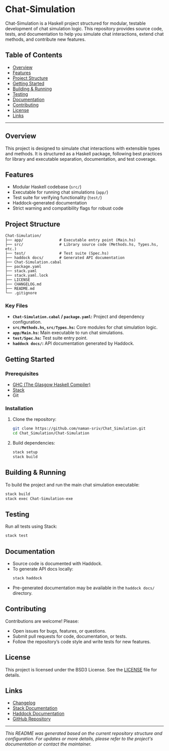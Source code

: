 # Chat-Simulation

Chat-Simulation is a Haskell project structured for modular, testable development of chat simulation logic. This repository provides source code, tests, and documentation to help you simulate chat interactions, extend chat methods, and contribute new features.

## Table of Contents

- [Overview](#overview)
- [Features](#features)
- [Project Structure](#project-structure)
- [Getting Started](#getting-started)
- [Building & Running](#building--running)
- [Testing](#testing)
- [Documentation](#documentation)
- [Contributing](#contributing)
- [License](#license)
- [Links](#links)

---

## Overview

This project is designed to simulate chat interactions with extensible types and methods. It is structured as a Haskell package, following best practices for library and executable separation, documentation, and test coverage.

## Features

- Modular Haskell codebase (`src/`)
- Executable for running chat simulations (`app/`)
- Test suite for verifying functionality (`test/`)
- Haddock-generated documentation
- Strict warning and compatibility flags for robust code

## Project Structure

```
Chat-Simulation/
├── app/                # Executable entry point (Main.hs)
├── src/                # Library source code (Methods.hs, Types.hs, etc.)
├── test/               # Test suite (Spec.hs)
├── haddock docs/       # Generated API documentation
├── Chat-Simulation.cabal
├── package.yaml
├── stack.yaml
├── stack.yaml.lock
├── LICENSE
├── CHANGELOG.md
├── README.md
└── .gitignore
```

### Key Files

- **`Chat-Simulation.cabal` / `package.yaml`:** Project and dependency configuration.
- **`src/Methods.hs`, `src/Types.hs`:** Core modules for chat simulation logic.
- **`app/Main.hs`:** Main executable to run chat simulations.
- **`test/Spec.hs`:** Test suite entry point.
- **`haddock docs/`:** API documentation generated by Haddock.

## Getting Started

### Prerequisites

- [GHC (The Glasgow Haskell Compiler)](https://www.haskell.org/ghc/)
- [Stack](https://docs.haskellstack.org/)
- Git

### Installation

1. Clone the repository:
    ```sh
    git clone https://github.com/naman-sriv/Chat_Simulation.git
    cd Chat_Simulation/Chat-Simulation
    ```

2. Build dependencies:
    ```sh
    stack setup
    stack build
    ```

## Building & Running

To build the project and run the main chat simulation executable:

```sh
stack build
stack exec Chat-Simulation-exe
```

## Testing

Run all tests using Stack:

```sh
stack test
```

## Documentation

- Source code is documented with Haddock.
- To generate API docs locally:
    ```sh
    stack haddock
    ```
- Pre-generated documentation may be available in the `haddock docs/` directory.

## Contributing

Contributions are welcome! Please:

- Open issues for bugs, features, or questions.
- Submit pull requests for code, documentation, or tests.
- Follow the repository’s code style and write tests for new features.

## License

This project is licensed under the BSD3 License. See the [LICENSE](./LICENSE) file for details.

## Links

- [Changelog](./CHANGELOG.md)
- [Stack Documentation](https://docs.haskellstack.org/)
- [Haddock Documentation](https://www.haskell.org/haddock/)
- [GitHub Repository](https://github.com/naman-sriv/Chat_Simulation)

---

*This README was generated based on the current repository structure and configuration. For updates or more details, please refer to the project's documentation or contact the maintainer.*
